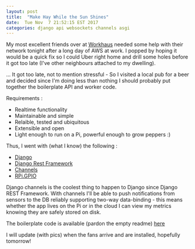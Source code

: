 ```yaml
---
layout: post
title:  "Make Hay While the Sun Shines"
date:  Tue Nov  7 21:52:15 EST 2017
categories: django api websockets channels asgi
---
```


My most excellent friends over at <a href="https://workhaus.ca/" target="_blank">Workhaus</a>
needed some help with their network tonight after a long day of AWS at work.  I popped by
hoping it would be a quick fix so I could Uber right home and drill some holes before it got too late (I've other neighbours attached to my dwelling).

... It got too late, not to mention stressful - So I visited a local pub for a beer and decided since I'm doing less than nothing
I should probably put together the boilerplate API and worker code.

Requirements :
* Realtime functionality
* Maintainable and simple
* Relaible, tested and ubiquitous
* Extensible and open
* Light enough to run on a Pi, powerful enough to grow peppers :)

Thus, I went with (what I know) the following :
* <a href="https://www.djangoproject.com/" target="_blank">Django</a>
* <a href="http://www.django-rest-framework.org/" target="_blank">Django Rest Framework</a>
* <a href="https://channels.readthedocs.io/en/stable/" target="_blank">Channels</a>
* <a href="https://pypi.python.org/pypi/RPi.GPIO" target="_blank">RPi.GPIO</a>

Django channels is the coolest thing to happen to Django since Django REST Framework.
With channels I'll be able to push notifications from sensors to the DB reliably supporting
two-way data-binding - this means whether the app lives on the Pi or in the cloud I
can view my metrics knowing they are safely stored on disk.

The boilerplate code is available (pardon the empty readme) <a href="https://github.com/chlorobot/chlorobot-app" target="_blank">here</a>

I will update (with pics) when the fans arrive and are installed, hopefully tomorrow!
